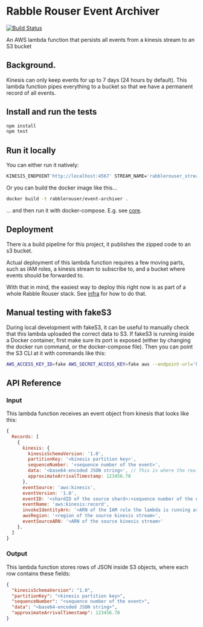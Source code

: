 # Rabble Rouser Event Archiver

[![Build Status](https://travis-ci.org/rabblerouser/event-archiver.svg?branch=master)](https://travis-ci.org/rabblerouser/event-archiver)

An AWS lambda function that persists all events from a kinesis stream to an S3 bucket

## Background.
Kinesis can only keep events for up to 7 days (24 hours by default). This lambda function pipes everything to a bucket
so that we have a permanent record of all events.

## Install and run the tests
```sh
npm install
npm test
```

## Run it locally
You can either run it natively:

```sh
KINESIS_ENDPOINT'http://localhost:4567' STREAM_NAME='rabblerouser_stream' npm start
```

Or you can build the docker image like this...
```sh
docker build -t rabblerouser/event-archiver .
```

... and then run it with docker-compose. E.g. see [core](https://github.com/rabblerouser/core).

## Deployment
There is a build pipeline for this project, it publishes the zipped code to an s3 bucket.

Actual deployment of this lambda function requires a few moving parts, such as IAM roles, a kinesis stream to subscribe
to, and a bucket where events should be forwarded to.

With that in mind, the easiest way to deploy this right now is as part of a whole Rabble Rouser stack. See
[infra](https://github.com/rabblerouser/infra) for how to do that.

## Manual testing with fakeS3

During local development with fakeS3, it can be useful to manually check that this lambda uploaded the correct data to
S3. If fakeS3 is running inside a Docker container, first make sure its port is exposed (either by changing the docker
run command, or the docker-compose file). Then you can point the S3 CLI at it with commands like this:

```sh
AWS_ACCESS_KEY_ID=fake AWS_SECRET_ACCESS_KEY=fake aws --endpoint-url='http://localhost:4569' s3api list-buckets
```

## API Reference

### Input

This lambda function receives an event object from kinesis that looks like this:

```js
{
  Records: [
    {
      kinesis: {
        kinesisSchemaVersion: '1.0',
        partitionKey: '<kinesis partition key>',
        sequenceNumber: '<sequence number of the event>',
        data: '<base64-encoded JSON string>', // This is where the real payload data is
        approximateArrivalTimestamp: 123456.78
      },
      eventSource: 'aws:kinesis',
      eventVersion: '1.0',
      eventID: '<shardID of the source shard>:<sequence number of the event>',
      eventName: 'aws:kinesis:record',
      invokeIdentityArn: '<ARN of the IAM role the lambda is running as>',
      awsRegion: '<region of the source kinesis stream>',
      eventSourceARN: '<ARN of the source kinesis stream>'
    },
  ]
}
```

### Output

This lambda function stores rows of JSON inside S3 objects, where each row contains these fields:

```json
{
  "kinesisSchemaVersion": "1.0",
  "partitionKey": "<kinesis partition key>",
  "sequenceNumber": "<sequence number of the event>",
  "data": "<base64-encoded JSON string>",
  "approximateArrivalTimestamp": 123456.78
}
```
